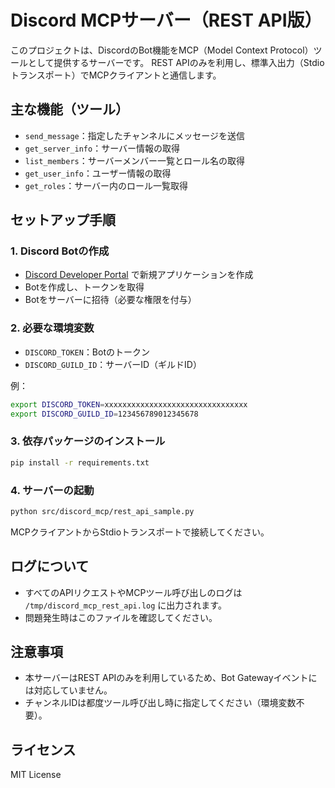 # Discord MCPサーバー（REST API版）

このプロジェクトは、DiscordのBot機能をMCP（Model Context Protocol）ツールとして提供するサーバーです。
REST APIのみを利用し、標準入出力（Stdioトランスポート）でMCPクライアントと通信します。

## 主な機能（ツール）

- `send_message`：指定したチャンネルにメッセージを送信
- `get_server_info`：サーバー情報の取得
- `list_members`：サーバーメンバー一覧とロール名の取得
- `get_user_info`：ユーザー情報の取得
- `get_roles`：サーバー内のロール一覧取得

## セットアップ手順

### 1. Discord Botの作成
- [Discord Developer Portal](https://discord.com/developers/applications) で新規アプリケーションを作成
- Botを作成し、トークンを取得
- Botをサーバーに招待（必要な権限を付与）

### 2. 必要な環境変数
- `DISCORD_TOKEN`：Botのトークン
- `DISCORD_GUILD_ID`：サーバーID（ギルドID）

例：
```bash
export DISCORD_TOKEN=xxxxxxxxxxxxxxxxxxxxxxxxxxxxxxxx
export DISCORD_GUILD_ID=123456789012345678
```

### 3. 依存パッケージのインストール
```bash
pip install -r requirements.txt
```

### 4. サーバーの起動
```bash
python src/discord_mcp/rest_api_sample.py
```

MCPクライアントからStdioトランスポートで接続してください。

## ログについて
- すべてのAPIリクエストやMCPツール呼び出しのログは `/tmp/discord_mcp_rest_api.log` に出力されます。
- 問題発生時はこのファイルを確認してください。

## 注意事項
- 本サーバーはREST APIのみを利用しているため、Bot Gatewayイベントには対応していません。
- チャンネルIDは都度ツール呼び出し時に指定してください（環境変数不要）。

## ライセンス
MIT License
